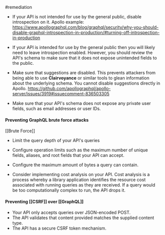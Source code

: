 #remediation

* If your API is not intended for use by the general public, disable introspection on it. Apollo example: https://www.apollographql.com/blog/graphql/security/why-you-should-disable-graphql-introspection-in-production/#turning-off-introspection-in-production

* If your API is intended for use by the general public then you will likely need to leave introspection enabled. However, you should review the API's schema to make sure that it does not expose unintended fields to the public.

* Make sure that suggestions are disabled. This prevents attackers from being able to use **Clairvoyance** or similar tools to glean information about the underlying schema.  You cannot disable suggestions directly in Apollo. https://github.com/apollographql/apollo-server/issues/3919#issuecomment-836503305 

* Make sure that your API's schema does not expose any private user fields, such as email addresses or user IDs.
#### Preventing GraphQL brute force attacks
[[Brute Force]]
* Limit the query depth of your API's queries

* Configure operation limits such as the maximum number of unique fields, aliases, and root fields that your API can accept.

* Configure the maximum amount of bytes a query can contain.

* Consider implementing cost analysis on your API. Cost analysis is a process whereby a library application identifies the resource cost associated with running queries as they are received. If a query would be too computationally complex to run, the API drops it.

#### Preventing [[CSRF]] over [[GraphQL]]
* Your API only accepts queries over JSON-encoded POST.
* The API validates that content provided matches the supplied content type.
* The API has a secure CSRF token mechanism.
